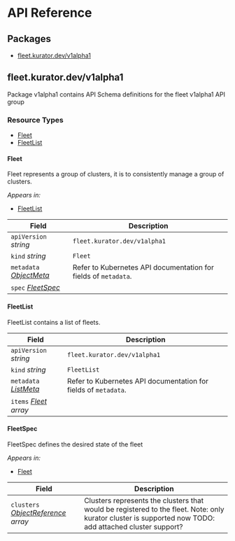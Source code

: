 # API Reference

## Packages
- [fleet.kurator.dev/v1alpha1](#fleetkuratordevv1alpha1)


## fleet.kurator.dev/v1alpha1

Package v1alpha1 contains API Schema definitions for the fleet v1alpha1 API group

### Resource Types
- [Fleet](#fleet)
- [FleetList](#fleetlist)



#### Fleet



Fleet represents a group of clusters, it is to consistently manage a group of clusters.

_Appears in:_
- [FleetList](#fleetlist)

| Field | Description |
| --- | --- |
| `apiVersion` _string_ | `fleet.kurator.dev/v1alpha1`
| `kind` _string_ | `Fleet`
| `metadata` _[ObjectMeta](https://kubernetes.io/docs/reference/generated/kubernetes-api/v1.26/#objectmeta-v1-meta)_ | Refer to Kubernetes API documentation for fields of `metadata`. |
| `spec` _[FleetSpec](#fleetspec)_ |  |


#### FleetList



FleetList contains a list of fleets.



| Field | Description |
| --- | --- |
| `apiVersion` _string_ | `fleet.kurator.dev/v1alpha1`
| `kind` _string_ | `FleetList`
| `metadata` _[ListMeta](https://kubernetes.io/docs/reference/generated/kubernetes-api/v1.26/#listmeta-v1-meta)_ | Refer to Kubernetes API documentation for fields of `metadata`. |
| `items` _[Fleet](#fleet) array_ |  |


#### FleetSpec



FleetSpec defines the desired state of the fleet

_Appears in:_
- [Fleet](#fleet)

| Field | Description |
| --- | --- |
| `clusters` _[ObjectReference](https://kubernetes.io/docs/reference/generated/kubernetes-api/v1.26/#objectreference-v1-core) array_ | Clusters represents the clusters that would be registered to the fleet. Note: only kurator cluster is supported now TODO: add attached cluster support? |




